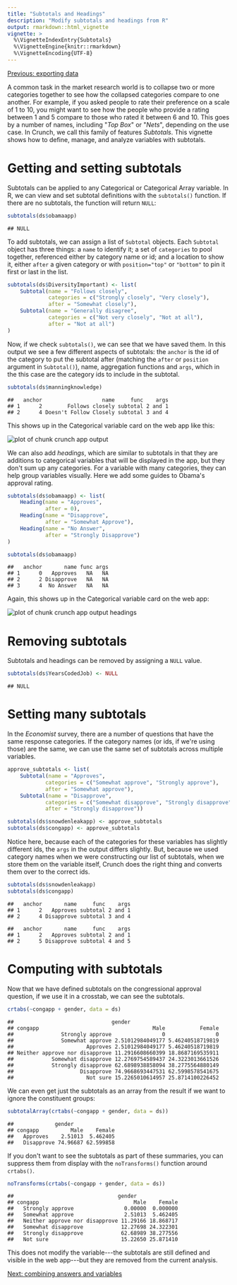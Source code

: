 ```yaml
---
title: "Subtotals and Headings"
description: "Modify subtotals and headings from R"
output: rmarkdown::html_vignette
vignette: >
  %\VignetteIndexEntry{Subtotals}
  %\VignetteEngine{knitr::rmarkdown}
  %\VignetteEncoding{UTF-8}
---
```


[Previous: exporting data](export.md)


A common task in the market research world is to collapse two or more categories together to see how the collapsed categories compare to one another. For example, if you asked people to rate their preference on a scale of 1 to 10, you might want to see how the people who provide a rating between 1 and 5 compare to those who rated it between 6 and 10. This goes by a number of names, including "_Top Box_" or "_Nets_", depending on the use case. In Crunch, we call this family of features _Subtotals_. This vignette shows how to define, manage, and analyze variables with subtotals.

# Getting and setting subtotals

Subtotals can be applied to any Categorical or Categorical Array variable. In R, we can view and set subtotal definitions with the `subtotals()` function. If there are no subtotals, the function will return `NULL`:


```r
subtotals(ds$obamaapp)
```

```
## NULL
```

To add subtotals, we can assign a list of `Subtotal` objects. Each `Subtotal` object has three things: a `name` to identify it; a set of `categories` to pool together, referenced either by category name or id; and a location to show it, either `after` a given category or with `position="top"` or `"bottom"` to pin it first or last in the list.


```r
subtotals(ds$DiversityImportant) <- list(
    Subtotal(name = "Follows closely",
             categories = c("Strongly closely", "Very closely"),
             after = "Somewhat closely"),
    Subtotal(name = "Generally disagree",
             categories = c("Not very closely", "Not at all"),
             after = "Not at all")
)
```

Now, if we check `subtotals()`, we can see that we have saved them. In this output we see a few different aspects of subtotals: the `anchor` is the id of the category to put the subtotal after (matching the `after` or `position` argument in `Subtotal()`), name, aggregation functions and `args`, which in the this case are the category ids to include in the subtotal.


```r
subtotals(ds$manningknowledge)
```

```
##   anchor                   name     func    args
## 1      2        Follows closely subtotal 2 and 1
## 2      4 Doesn't Follow Closely subtotal 3 and 4
```

This shows up in the Categorical variable card on the web app like this:

![plot of chunk crunch app output](images/manning_knowledge_subtotals.png)

We can also add _headings_, which are similar to subtotals in that they are additions to categorical variables that will be displayed in the app, but they don't sum up any categories. For a variable with many categories, they can help group variables visually. Here we add some guides to Obama's approval rating.


```r
subtotals(ds$obamaapp) <- list(
    Heading(name = "Approves",
            after = 0),
    Heading(name = "Disapprove",
            after = "Somewhat Approve"),
    Heading(name = "No Answer",
            after = "Strongly Disapprove")
)

subtotals(ds$obamaapp)
```

```
##   anchor       name func args
## 1      0   Approves   NA   NA
## 2      2 Disapprove   NA   NA
## 3      4  No Answer   NA   NA
```

Again, this shows up in the Categorical variable card on the web app:

![plot of chunk crunch app output headings](images/obama_headings.png)

# Removing subtotals

Subtotals and headings can be removed by assigning a `NULL` value.


```r
subtotals(ds$YearsCodedJob) <- NULL
```

```
## NULL
```

# Setting many subtotals

In the _Economist_ survey, there are a number of questions that have the same response categories. If the category names (or ids, if we're using those) are the same, we can use the same set of subtotals across multiple variables.


```r
approve_subtotals <- list(
    Subtotal(name = "Approves",
            categories = c("Somewhat approve", "Strongly approve"),
            after = "Somewhat approve"),
    Subtotal(name = "Disapprove",
            categories = c("Somewhat disapprove", "Strongly disapprove"),
            after = "Strongly disapprove"))
```


```r
subtotals(ds$snowdenleakapp) <- approve_subtotals
subtotals(ds$congapp) <- approve_subtotals
```

Notice here, because each of the categories for these variables has slightly different ids, the `args` in the output differs slightly. But, because we used category names when we were constructing our list of subtotals, when we store them on the variable itself, Crunch does the right thing and converts them over to the correct ids.


```r
subtotals(ds$snowdenleakapp)
subtotals(ds$congapp)
```

```
##   anchor       name     func    args
## 1      2   Approves subtotal 2 and 1
## 2      4 Disapprove subtotal 3 and 4
```

```
##   anchor       name     func    args
## 1      2   Approves subtotal 2 and 1
## 2      5 Disapprove subtotal 4 and 5
```


# Computing with subtotals

Now that we have defined subtotals on the congressional approval question, if we use it in a crosstab, we can see the subtotals.


```r
crtabs(~congapp + gender, data = ds)
```

```
##                               gender          
## congapp                                    Male           Female
##               Strongly approve                0                0
##               Somewhat approve 2.51012984049177 5.46240518719819
##                       Approves 2.51012984049177 5.46240518719819
## Neither approve nor disapprove 11.2916608660399 18.8687169535911
##            Somewhat disapprove 12.2769754589437 24.3223013661526
##            Strongly disapprove 62.6898938858094 38.2775564880149
##                     Disapprove 74.9668693447531 62.5998578541675
##                       Not sure 15.2265010614957 25.8714100226452
```

We can even get just the subtotals as an array from the result if we want to ignore the constituent groups:


```r
subtotalArray(crtabs(~congapp + gender, data = ds))
```

```
##             gender
## congapp          Male    Female
##   Approves    2.51013  5.462405
##   Disapprove 74.96687 62.599858
```

If you don't want to see the subtotals as part of these summaries, you can suppress them from display with the `noTransforms()` function around `crtabs()`.


```r
noTransforms(crtabs(~congapp + gender, data = ds))
```

```
##                                 gender
## congapp                              Male    Female
##   Strongly approve                0.00000  0.000000
##   Somewhat approve                2.51013  5.462405
##   Neither approve nor disapprove 11.29166 18.868717
##   Somewhat disapprove            12.27698 24.322301
##   Strongly disapprove            62.68989 38.277556
##   Not sure                       15.22650 25.871410
```

This does not modify the variable---the subtotals are still defined and visible in the web app---but they are removed from the current analysis.

[Next: combining answers and variables](combine-cut-interact.md)
